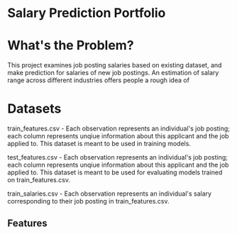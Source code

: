 # Salary Prediction Portfolio

# What's the Problem?

This project examines job posting salaries based on existing dataset, and make prediction for salaries of new job postings. An estimation of salary range across different industries offers people a rough idea of 


# Datasets

train_features.csv - Each observation represents an individual's job posting; each column represents unqiue information about this applicant and the job applied to. This dataset is meant to be used in training models.

test_features.csv - Each observation represents an individual's job posting; each column represents unqiue information about this applicant and the job applied to. This dataset is meant to be used for evaluating models trained on train_features.csv.

train_salaries.csv - Each observation represents an individual's salary corresponding to their job posting in train_features.csv.


## Features
